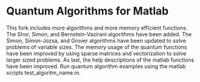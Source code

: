 # Quantum Algorithms for Matlab

This fork includes more algorithms and more memory efficient functions. The Shor, Simon, and Bernstein-Vazirani algorithms have been added. The Simon, Simon-Jozsa, and Grover algorithms have been updated to solve problems of variable sizes. The memory usage of the quantum functions have been improved by using sparse matrices and vectorization to solve larger sized problems. As last, the help descriptions of the matlab functions have been improved. Run quantum algorithm examples using the matlab scripts test_algoritm_name.m.
